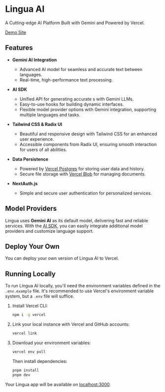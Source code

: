 # Lingua AI 


A Cutting-edge AI Platform Built with Gemini and Powered by Vercel.

[Demo Site](https://lingua.vercel.ai/)

## Features

- **Gemini AI Integration**
  - Advanced AI model for seamless and accurate text  between languages.
  - Real-time, high-performance text processing.

- **AI SDK**
  - Unified API for generating accurate s with Gemini LLMs.
  - Easy-to-use hooks for building dynamic  interfaces.
  - Flexible model provider options with Gemini integration, supporting multiple languages and  tasks.

- **Tailwind CSS & Radix UI**
  - Beautiful and responsive design with Tailwind CSS for an enhanced user experience.
  - Accessible components from Radix UI, ensuring smooth interaction for users of all abilities.

- **Data Persistence**
  - Powered by [Vercel Postgres](https://vercel.com/storage/postgres) for storing user data and  history.
  - Secure file storage with [Vercel Blob](https://vercel.com/storage/blob) for managing  documents.

- **NextAuth.js**
  - Simple and secure user authentication for personalized  services.

## Model Providers

Lingua uses **Gemini AI** as its default  model, delivering fast and reliable  services. With the [AI SDK](https://sdk.vercel.ai/docs), you can easily integrate additional model providers and customize language support.

## Deploy Your Own

You can deploy your own version of Lingua AI to Vercel.

## Running Locally

To run Lingua AI locally, you'll need the environment variables defined in the `.env.example` file. It's recommended to use Vercel's environment variable system, but a `.env` file will suffice.

1. Install Vercel CLI:
    ```bash
    npm i -g vercel
    ```
2. Link your local instance with Vercel and GitHub accounts:
    ```bash
    vercel link
    ```
3. Download your environment variables:
    ```bash
    vercel env pull
    ```

    Then install dependencies:
    ```bash
    pnpm install
    pnpm dev
    ```

Your Lingua app will be available on [localhost:3000](http://localhost:3000/).
